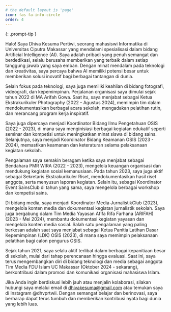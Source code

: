 ```yaml
---
# the default layout is 'page'
icon: fas fa-info-circle
order: 4
---
```


{: .prompt-tip }

Halo! Saya Dhiva Kesuma Pertiwi, seorang mahasiswi Informatika di Universitas Ciputra Makassar yang mendalami spesialisasi dalam bidang Artificial Intelligence (AI). Saya adalah pribadi yang penuh semangat dan berdedikasi, selalu berusaha memberikan yang terbaik dalam setiap tanggung jawab yang saya emban. Dengan minat mendalam pada teknologi dan kreativitas, saya percaya bahwa AI memiliki potensi besar untuk memberikan solusi inovatif bagi berbagai tantangan di dunia.

Selain fokus pada teknologi, saya juga memiliki keahlian di bidang fotografi, videografi, dan kepemimpinan. Perjalanan organisasi saya dimulai sejak tahun 2022 di MA Arifah Gowa. Saat itu, saya menjabat sebagai Ketua Ekstrakurikuler Photography (2022 - Agustus 2024), memimpin tim dalam mendokumentasikan berbagai acara sekolah, mengadakan pelatihan rutin, dan merancang program kerja inspiratif.

Saya juga dipercaya menjadi Koordinator Bidang Ilmu Pengetahuan OSIS (2022 - 2023), di mana saya menginisiasi berbagai kegiatan edukatif seperti seminar dan kompetisi untuk meningkatkan minat siswa di bidang sains. Selanjutnya, saya menjadi Koordinator Bidang Keamanan OSIS (2023 - 2024), memastikan keamanan dan keteraturan selama pelaksanaan kegiatan sekolah.

Pengalaman saya semakin beragam ketika saya menjabat sebagai Bendahara PMR WIRA (2022 - 2023), mengelola keuangan organisasi dan mendukung kegiatan sosial kemanusiaan. Pada tahun 2023, saya juga aktif sebagai Sekretaris Ekstrakurikuler Riset, mendokumentasikan hasil riset anggota, serta menyusun laporan kegiatan. Selain itu, sebagai Koordinator Event SainsClub di tahun yang sama, saya mengelola berbagai workshop dan kompetisi sains.

Di bidang media, saya menjadi Koordinator Media JurnalistikClub (2023), mengelola konten media dan dokumentasi kegiatan jurnalistik sekolah. Saya juga bergabung dalam Tim Media Yayasan Afifa Rifa Farhana (ARIFAH) (2023 - Mei 2024), membantu dokumentasi kegiatan yayasan dan mengelola konten media sosial. Salah satu pengalaman yang paling berkesan adalah saat saya menjabat sebagai Ketua Panitia Latihan Dasar Kepemimpinan (LDK) OSIS (2023), di mana saya memimpin pelaksanaan pelatihan bagi calon pengurus OSIS.

Sejak tahun 2021, saya selalu aktif terlibat dalam berbagai kepanitiaan besar di sekolah, mulai dari tahap perencanaan hingga evaluasi. Saat ini, saya terus mengembangkan diri di bidang teknologi dan media sebagai anggota Tim Media FDU Islam UC Makassar (Oktober 2024 - sekarang), berkontribusi dalam promosi dan komunikasi organisasi mahasiswa Islam.

Jika Anda ingin berdiskusi lebih jauh atau menjalin kolaborasi, silakan hubungi saya melalui email di dhivakesuma@gmail.com atau temukan saya di Instagram @dhvprtwii. Dengan semangat belajar dan berinovasi, saya berharap dapat terus tumbuh dan memberikan kontribusi nyata bagi dunia yang lebih luas.